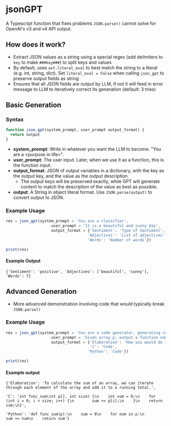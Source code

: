 # jsonGPT

A Typescript function that fixes problems `JSON.parse()` cannot solve for OpenAI's v3 and v4 API output.

## How does it work?

- Extract JSON values as a string using a special regex (add delimiters to ```key``` to make ```###key###```) to split keys and values
- By default, uses ```ast.literal_eval``` to best match the string to a literal (e.g. int, string, dict). Set ```literal_eval = False``` when calling ```json_gpt``` to preserve output fields as string
- Ensures that all JSON fields are output by LLM, if not it will feed in error message to LLM to iteratively correct its generation (default: 3 tries)

## Basic Generation

### Syntax

```typescript
function json_gpt(system_prompt, user_prompt output_format) {
  return output
}
```

- **system_prompt**: Write in whatever you want the LLM to become. "You are a \<purpose in life\>".
- **user_prompt**: The user input. Later, when we use it as a function, this is the function input.
- **output_format**: JSON of output variables in a dictionary, with the key as the output key, and the value as the output description.
  - The output keys will be preserved exactly, while GPT will generate content to match the description of the value as best as possible.
- **output**: A String in object literal format. Use `JSON.parse(output)` to convert output to JSON.

### Example Usage

```typescript
res = json_gpt(system_prompt = 'You are a classifier',
                    user_prompt = 'It is a beautiful and sunny day',
                    output_format = {'Sentiment': 'Type of Sentiment',
                                    'Adjectives': 'List of adjectives',
                                    'Words': 'Number of words'})
                                    
print(res)
```

#### Example Output

```{'Sentiment': 'positive', 'Adjectives': ['beautiful', 'sunny'], 'Words': 7}```

## Advanced Generation

- More advanced demonstration involving code that would typically break `JSON.parse()`

### Example Usage

```typescript
res = json_gpt(system_prompt = 'You are a code generator, generating code to fulfil a task',
                    user_prompt = 'Given array p, output a function named func_sum to return its sum',
                    output_format = {'Elaboration': 'How you would do it',
                                     'C': 'Code',
                                    'Python': 'Code'})
                                    
print(res)
```
#### Example output

```{'Elaboration': 'To calculate the sum of an array, we can iterate through each element of the array and add it to a running total.', ```

```'C': 'int func_sum(int p[], int size) {\n    int sum = 0;\n    for (int i = 0; i < size; i++) {\n        sum += p[i];\n    }\n    return sum;\n}', ```

```'Python': 'def func_sum(p):\n    sum = 0\n    for num in p:\n        sum += num\n    return sum'}```